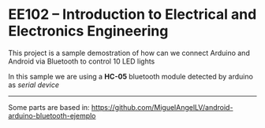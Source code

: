 EE102 – Introduction to Electrical and Electronics Engineering
==============================================================

This project is a sample demostration of how can we connect Arduino and Android via Bluetooth to control 10 LED lights

In this sample we are using a **HC-05** bluetooth module detected by arduino as _serial device_

----------

Some parts are based in: https://github.com/MiguelAngelLV/android-arduino-bluetooth-ejemplo
